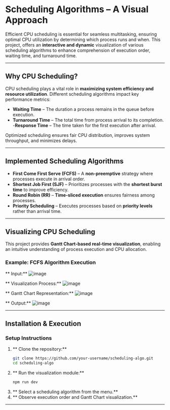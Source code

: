 #  **Scheduling Algorithms – A Visual Approach**

Efficient CPU scheduling is essential for seamless multitasking, ensuring optimal CPU utilization by determining which process runs and when. This project, offers an **interactive and dynamic** visualization of various scheduling algorithms to enhance comprehension of execution order, waiting time, and turnaround time.

---

## **Why CPU Scheduling?**
CPU scheduling plays a vital role in **maximizing system efficiency and resource utilization**. Different scheduling algorithms impact key performance metrics:
- **Waiting Time** – The duration a process remains in the queue before execution.
- **Turnaround Time** – The total time from process arrival to its completion.
-**Response Time** – The time taken for the first execution after arrival.

Optimized scheduling ensures fair CPU distribution, improves system throughput, and minimizes delays.

---

## **Implemented Scheduling Algorithms**
- **First Come First Serve (FCFS)** – A **non-preemptive** strategy where processes execute in arrival order.
- **Shortest Job First (SJF)** – Prioritizes processes with the **shortest burst time** to improve efficiency.
- **Round Robin (RR)** – **Time-sliced execution** ensures fairness among processes.
- **Priority Scheduling** – Executes processes based on **priority levels** rather than arrival time.

---

## **Visualizing CPU Scheduling**
This project provides **Gantt Chart-based real-time visualization**, enabling an intuitive understanding of process execution and CPU allocation.

### **Example: FCFS Algorithm Execution**

** Input:** 
![image](https://github.com/user-attachments/assets/0ec9d846-96f5-4565-be7d-0f1fd7b29b76)

** Visualization Process:** 
![image](https://github.com/user-attachments/assets/45ac42d7-61e2-4d06-839d-5e40ed9c5baf)

** Gantt Chart Representation:** 
![image](https://github.com/user-attachments/assets/d25843ab-0d43-4dfd-aab5-781e453f7e68)

** Output:** 
![image](https://github.com/user-attachments/assets/79384484-f0a4-4389-8205-7e06945e844c)

---

##  **Installation & Execution**
###  **Setup Instructions**
1. ** Clone the repository:**
   ```bash
   git clone https://github.com/your-username/scheduling-algo.git  
   cd scheduling-algo  
   ```
2. ** Run the visualization module:**
   ```bash
   npm run dev
   ```
3. ** Select a scheduling algorithm from the menu.**
4. ** Observe execution order and Gantt Chart visualization.**

---
